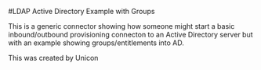 #LDAP Active Directory Example with Groups

This is a generic connector showing how someone might start a basic inbound/outbound provisioning connecton to an Active Directory server but with an example showing groups/entitlements into AD.

This was created by Unicon

